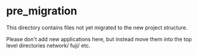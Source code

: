 # pre_migration

This directory contains files not yet migrated to the new project structure.

Please don't add new applications here, but instead move them into the top level
directories network/ fuji/ etc.
